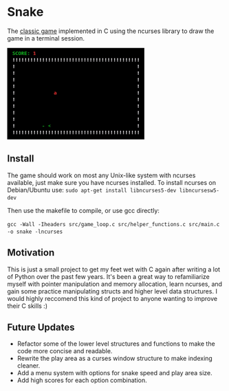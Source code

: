# Snake
The [classic game](https://en.wikipedia.org/wiki/Snake_(video_game_genre)) implemented in C using the ncurses library to draw the game in a terminal session.

![demo gif](https://github.com/jpritcha3-14/snake-game/blob/master/demo.gif)

## Install
The game should work on most any Unix-like system with ncurses available, just make sure you have ncurses installed.  To install ncurses on Debian/Ubuntu use: ```sudo apt-get install libncurses5-dev libncursesw5-dev```

Then use the makefile to compile, or use gcc directly:

```gcc -Wall -Iheaders src/game_loop.c src/helper_functions.c src/main.c -o snake -lncurses```

## Motivation
This is just a small project to get my feet wet with C again after writing a lot of Python over the past few years.  It's been a great way to refamiliarize myself with pointer manipulation and memory allocation, learn ncurses, and gain some practice manipulating structs and higher level data structures.  I would highly reccomend this kind of project to anyone wanting to improve their C skills :)

## Future Updates
- Refactor some of the lower level structures and functions to make the code more concise and readable.
- Rewrite the play area as a curses window structure to make indexing cleaner.
- Add a menu system with options for snake speed and play area size.
- Add high scores for each option combination.
